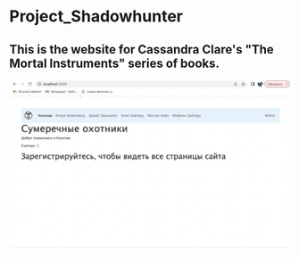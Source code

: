 # Project_Shadowhunter
## This is the website for Cassandra Clare's "The Mortal Instruments" series of books.
![This is image](./public/images/readme_img.jpg)
